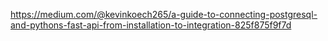 https://medium.com/@kevinkoech265/a-guide-to-connecting-postgresql-and-pythons-fast-api-from-installation-to-integration-825f875f9f7d